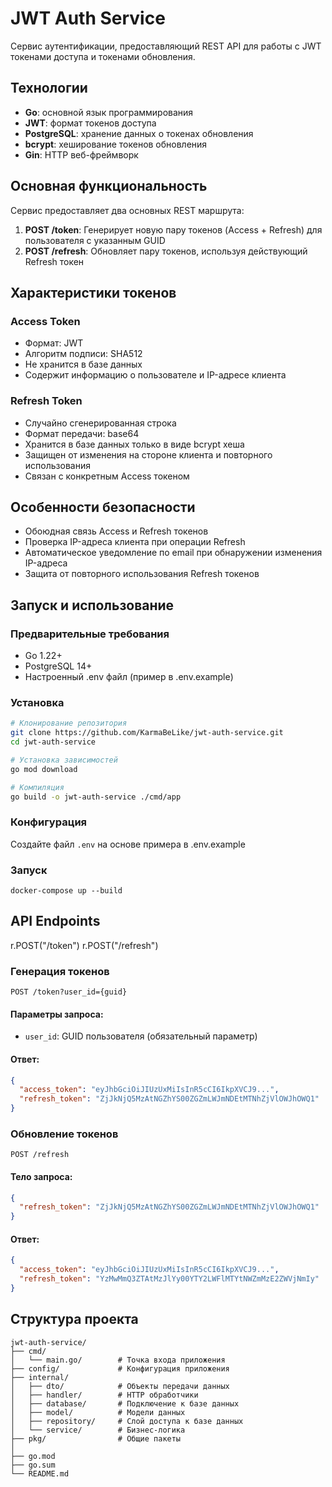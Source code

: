 # JWT Auth Service

Сервис аутентификации, предоставляющий REST API для работы с JWT токенами доступа и токенами обновления.

## Технологии

- **Go**: основной язык программирования
- **JWT**: формат токенов доступа
- **PostgreSQL**: хранение данных о токенах обновления
- **bcrypt**: хеширование токенов обновления
- **Gin**: HTTP веб-фреймворк

## Основная функциональность

Сервис предоставляет два основных REST маршрута:

1. **POST /token**: Генерирует новую пару токенов (Access + Refresh) для пользователя с указанным GUID
2. **POST /refresh**: Обновляет пару токенов, используя действующий Refresh токен

## Характеристики токенов

### Access Token

- Формат: JWT
- Алгоритм подписи: SHA512
- Не хранится в базе данных
- Содержит информацию о пользователе и IP-адресе клиента

### Refresh Token

- Случайно сгенерированная строка
- Формат передачи: base64
- Хранится в базе данных только в виде bcrypt хеша
- Защищен от изменения на стороне клиента и повторного использования
- Связан с конкретным Access токеном

## Особенности безопасности

- Обоюдная связь Access и Refresh токенов
- Проверка IP-адреса клиента при операции Refresh
- Автоматическое уведомление по email при обнаружении изменения IP-адреса
- Защита от повторного использования Refresh токенов

## Запуск и использование

### Предварительные требования

- Go 1.22+
- PostgreSQL 14+
- Настроенный .env файл (пример в .env.example)

### Установка

```bash
# Клонирование репозитория
git clone https://github.com/KarmaBeLike/jwt-auth-service.git
cd jwt-auth-service

# Установка зависимостей
go mod download

# Компиляция
go build -o jwt-auth-service ./cmd/app
```

### Конфигурация

Создайте файл `.env` на основе примера в .env.example

### Запуск

```
docker-compose up --build
```

## API Endpoints

r.POST("/token")
r.POST("/refresh")

### Генерация токенов

```
POST /token?user_id={guid}
```

#### Параметры запроса:
- `user_id`: GUID пользователя (обязательный параметр)

#### Ответ:
```json
{
  "access_token": "eyJhbGciOiJIUzUxMiIsInR5cCI6IkpXVCJ9...",
  "refresh_token": "ZjJkNjQ5MzAtNGZhYS00ZGZmLWJmNDEtMTNhZjVlOWJhOWQ1"
}
```

### Обновление токенов

```
POST /refresh
```

#### Тело запроса:
```json
{
  "refresh_token": "ZjJkNjQ5MzAtNGZhYS00ZGZmLWJmNDEtMTNhZjVlOWJhOWQ1"
}
```

#### Ответ:
```json
{
  "access_token": "eyJhbGciOiJIUzUxMiIsInR5cCI6IkpXVCJ9...",
  "refresh_token": "YzMwMmQ3ZTAtMzJlYy00YTY2LWFlMTYtNWZmMzE2ZWVjNmIy"
}
```

## Структура проекта

```
jwt-auth-service/
├── cmd/
│   └── main.go/        # Точка входа приложения
├── config/             # Конфигурация приложения
├── internal/
│   ├── dto/            # Объекты передачи данных
│   ├── handler/        # HTTP обработчики
│   ├── database/       # Подключение к базе данных
│   ├── model/          # Модели данных
│   ├── repository/     # Слой доступа к базе данных
│   └── service/        # Бизнес-логика
├── pkg/                # Общие пакеты
│             
├── go.mod
├── go.sum
└── README.md
```
